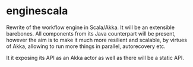 # enginescala
Rewrite of the workflow engine in Scala/Akka. It will be an extensible barebones. 
All components from its Java counterpart will be present, however the aim is to make it much more resilient and 
scalable, by virtues of Akka, allowing to run more things in parallel, autorecovery etc. 

It it exposing its API as an Akka actor as well as there will be a static API.
